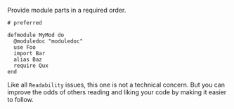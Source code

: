 Provide module parts in a required order.

    # preferred

    defmodule MyMod do
      @moduledoc "moduledoc"
      use Foo
      import Bar
      alias Baz
      require Qux
    end

Like all `Readability` issues, this one is not a technical concern.
But you can improve the odds of others reading and liking your code by making
it easier to follow.

